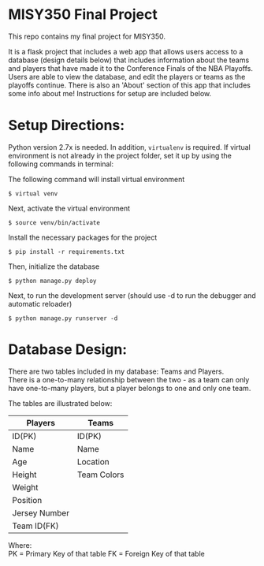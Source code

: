 # MISY350 Final Project
This repo contains my final project for MISY350. <br/>

It is a flask project that includes a web app that allows users access to a database (design details below)
that includes information about the teams and players that have made it to the Conference Finals of the NBA Playoffs. Users are able to view the database, and edit the players or teams as the playoffs continue. There is also an 'About' section of this app that includes some info about me! Instructions for setup are included below. <br/>


# Setup Directions:
Python version 2.7x is needed.
In addition, `virtualenv` is required.
If virtual environment is not already in the project folder, set it up by using the following commands in terminal:

The following command will install virtual environment  

`$ virtual venv`

Next, activate the virtual environment  

`$ source venv/bin/activate`

Install the necessary packages for the project  

`$ pip install -r requirements.txt`

Then, initialize the database  

`$ python manage.py deploy`

Next, to run the development server (should use -d to run the debugger and automatic reloader)

`$ python manage.py runserver -d`



# Database Design:
There are two tables included in my database: Teams and Players. <br/>
There is a one-to-many relationship between the two - as a team can only have one-to-many players, but a player belongs to one and only one team. <br/>

The tables are illustrated below:

Players | Teams
--------|------
ID(PK) | ID(PK)
Name | Name
Age | Location
Height | Team Colors
Weight |        
Position |       
Jersey Number |       
Team ID(FK)   |

Where: <br/>
PK = Primary Key of that table
FK = Foreign Key of that table
